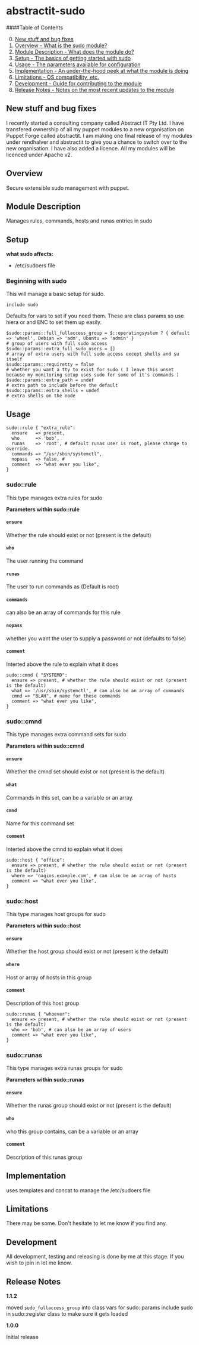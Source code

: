 abstractit-sudo
====

####Table of Contents

0. [New stuff and bug fixes](#new)
1. [Overview - What is the sudo module?](#overview)
2. [Module Description - What does the module do?](#module-description)
3. [Setup - The basics of getting started with sudo](#setup)
4. [Usage - The parameters available for configuration](#usage)
5. [Implementation - An under-the-hood peek at what the module is doing](#implementation)
6. [Limitations - OS compatibility, etc.](#limitations)
7. [Development - Guide for contributing to the module](#development)
8. [Release Notes - Notes on the most recent updates to the module](#release-notes)

New stuff and bug fixes
-----------------------

I recently started a consulting company called Abstract IT Pty Ltd. I have transfered ownership of all my puppet modules to a new organisation on Puppet Forge called abstractit.
I am making one final release of my modules under rendhalver and abstractit to give you a chance to switch over to the new organisation.
I have also added a licence. All my modules will be licenced under Apache v2.

Overview
--------
Secure extensible sudo management with puppet.

Module Description
------------------

Manages rules, commands, hosts and runas entries in sudo

Setup
-----

**what sudo affects:**

* /etc/sudoers file

### Beginning with sudo

This will manage a basic setup for sudo.

    include sudo

Defaults for vars to set if you need them.
These are class params so use hiera or and ENC to set them up easily.

    $sudo::params::full_fullaccess_group = $::operatingsystem ? { default => 'wheel', Debian => 'adm', Ubuntu => 'admin' }
    # group of users with full sudo access
    $sudo::params::extra_full_sudo_users = [] 
    # array of extra users with full sudo access except shells and su itself
    $sudo::params::requiretty = false
    # whether you want a tty to exist for sudo ( I leave this unset because my monitoring setup uses sudo for some of it's commands )
    $sudo::params::extra_path = undef
    # extra path to include before the default
    $sudo::params::extra_shells = undef
    # extra shells on the node

Usage
-----

    sudo::rule { "extra_rule":
      ensure   => present, 
      who      => 'bob', 
      runas    => 'root', # default runas user is root, please change to override.
      commands => "/usr/sbin/systemctl",
      nopass   => false, # 
      comment  => "what ever you like",
    }

### sudo::rule

This type manages extra rules for sudo

**Parameters within sudo::rule**

#### `ensure`

Whether the rule should exist or not (present is the default)

#### `who`

The user running the command

#### `runas`

The user to run commands as (Default is root)

#### `commands`

can also be an array of commands for this rule

#### `nopass`

whether you want the user to supply a password or not  (defaults to false)

#### `comment`

Interted above the rule to explain what it does


    sudo::cmnd { "SYSTEMD":
      ensure => present, # whether the rule should exist or not (present is the default)
      what => '/usr/sbin/systemctl', # can also be an array of commands
      cmnd => "BLAH", # name for these commands
      comment => "what ever you like",
    }

### sudo::cmnd

This type manages extra command sets for sudo

**Parameters within sudo::cmnd**

#### `ensure`

Whether the cmnd set should exist or not (present is the default)

#### `what`

Commands in this set, can be a variable or an array.

#### `cmnd`

Name for this command set

#### `comment`

Interted above the cmnd to explain what it does

    sudo::host { "office":
      ensure => present, # whether the rule should exist or not (present is the default)
      where => 'nagios.example.com', # can also be an array of hosts
      comment => "what ever you like",
    }

### sudo::host

This type manages host groups for sudo

**Parameters within sudo::host**

#### `ensure`

Whether the host group should exist or not (present is the default)

#### `where`

Host or array of hosts in this group

#### `comment`

Description of this host group

    sudo::runas { "whoever":
      ensure => present, # whether the rule should exist or not (present is the default)
      who => 'bob', # can also be an array of users
      comment => "what ever you like",
    }

### sudo::runas

This type manages extra runas groups for sudo

**Parameters within sudo::runas**

#### `ensure`

Whether the runas group should exist or not (present is the default)

#### `who`

who this group contains, can be a variable or an array

#### `comment`

Description of this runas group 


Implementation
--------------

uses templates and concat to manage the /etc/sudoers file

Limitations
------------

There may be some. Don't hesitate to let me know if you find any.

Development
-----------

All development, testing and releasing is done by me at this stage.
If you wish to join in let me know.

Release Notes
-------------

**1.1.2**

moved `sudo_fullaccess_group` into class vars for sudo::params
include sudo in sudo::register class to make sure it gets loaded

**1.0.0**

Initial release
